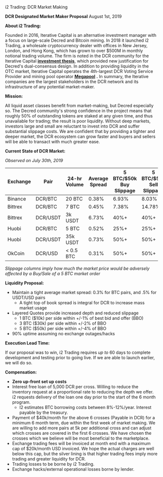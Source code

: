 i2 Trading: DCR Market Making

**DCR Designated Market Maker Proposal**
August 1st, 2019



**About i2 Trading:**

Founded in 2016, Iterative Capital is an alternative investment manager with a focus on large-scale Decred and Bitcoin mining. In 2018 it launched i2 Trading, a wholesale cryptocurrency dealer with offices in New Jersey, London, and Hong Kong, which has grown to over $500M in monthly notional trading volume. The firm is noted in the DCR community for the Iterative Capital [**investment thesis**](http://iterative.capital/thesis), which provided new justification for Decred&#39;s dual-consensus design. In addition to providing liquidity in the OTC market, Iterative Capital operates the 4th-largest DCR Voting Service Provider and mining pool operator [**Megapool**](https://www.megapool.info/) **.** In summary, the Iterative companies are the largest stakeholders in the DCR network and its infrastructure of any potential market-maker.

**Mission:**

All liquid asset classes benefit from market-making, but Decred especially so. The Decred community&#39;s strong confidence in the project means that  roughly 50% of outstanding tokens are staked at any given time, and thus unavailable for trading; the result is poor liquidity.  Without deep markets, investors large and small are reluctant to invest into DCR and suffer substantial slippage costs. We are confident that by providing a tighter and deeper market, the DCR ecosystem can grow faster and buyers and sellers will be able to transact with much greater ease.

**Current State of DCR Market:**

_Observed on July 30th, 2019_

| **Exchange** | **Pair** | **24-hr Volume** | **Average Spread** | **5 BTC/$50k Buy Slippage** | **5 BTC/$50k Sell Slippage** |
| --- | --- | --- | --- | --- | --- |
| Binance | DCR/BTC | 20 BTC | 0.38% | 6.93% | 8.03% |
| Bittrex | DCR/BTC | 7 BTC | 0.45% | 7.38% | 14.78% |
| Bittrex | DCR/USDT | 3k USDT | 6.73% | 40%+ | 40%+ |
| Huobi | DCR/BTC | 5 BTC | 0.52% | 25%+ | 25%+ |
| Huobi | DCR/USDT | 35k USDT | 0.73% | 50%+ | 50%+ |
| OkCoin | DCR/USD | < 0.5 BTC | 0.31% | 50%+ | 50%+ |

_Slippage columns imply how much the market price would be adversely affected by a Buy/Sale of a 5 BTC market order_

**Liquidity Proposal:**

- Maintain a tight average market spread: 0.3% for BTC pairs, and .5% for USDT/USD pairs
  - A tight top of book spread is integral for DCR to increase mass market usage
- Layered Quotes provide increased depth and reduced slippage
  - 1 BTC ($10k) per side within +/-1% of best bid and offer (BBO)
  - 3 BTC ($30k) per side within +/-2% of BBO
  - 5 BTC ($50k) per side within +/-4% of BBO
- 90% uptime assuming no exchange outages/hacks

**Execution Lead Time:**

If our proposal was to win, i2 Trading requires _up to_ 60 days to complete development and testing prior to going live.  If we are able to launch earlier, we will do so.

**Compensation:**

- **Zero up-front set up costs**
-  Interest free loan of 5,000 DCR per cross. Willing to reduce the inventory request at a proportional rate to reducing the depth we offer.  i2 requests delivery of the loan one day prior to the start of the 6 month program.
    - I2 estimates BTC borrowing costs between 8%-12%/year.  Interest payable by the treasury.
- Payment of $40k/month for the above 6 crosses (Payable in DCR) for a minimum 6 month term, due within the first week of market making. We are willing to add more pairs at 5k per additional cross and can adjust which crosses are covered in the first 6 crosses.  We have chosen the crosses which we believe will be most beneficial to the marketplace.
- Exchange trading fees will be invoiced at month end with a maximum cap of $20k/month USD invoiced. We hope the actual charges are well below this cap, but the silver lining is that higher trading fees imply more trading and greater liquidity for DCR.
- Trading losses to be borne by i2 Trading.
- Exchange hacks/external operational losses borne by lender.